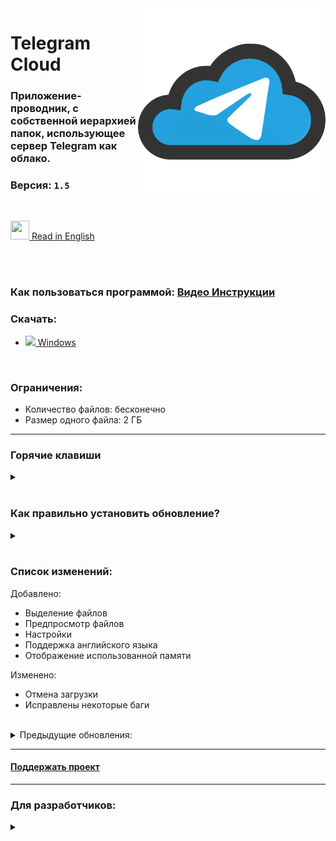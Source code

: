 <img src="TelegramCloud/Web/images/TelegramCloud.png" width="300" align="right">

# Telegram Cloud

### Приложение-проводник, с собственной иерархией папок, использующее сервер Telegram как облако.

### Версия: <a id="version"><code>1.5</code></a>

</br>

<a href="README_EN.md" ><img src="https://emojio.ru/images/twitter-64/1f1fa-1f1f8.png" width="30" height="30"></img> Read in English</a>

</br></br>

### Как пользоваться программой: <a href="https://superzombi.github.io/telegram-cloud.docs">Видео Инструкции</a>

### Скачать:
<ul>
 <li><img src="https://upload.wikimedia.org/wikipedia/commons/thumb/0/0a/Unofficial_Windows_logo_variant_-_2002%E2%80%932012_%28Multicolored%29.svg/1161px-Unofficial_Windows_logo_variant_-_2002%E2%80%932012_%28Multicolored%29.svg.png" height=20px><a href="https://github.com/SuperZombi/Telegram_Cloud/releases/download/1.5/Telegram.Cloud.zip"> Windows</a></li>
</ul>
</br>

### Ограничения:

<ul>
 <li>Количество файлов: бесконечно</li>
  <li>Размер одного файла: 2 ГБ</li>
</ul>
<hr>

### Горячие клавиши
<details>
<summary></summary>
<ul>
	<li>Создать новую папку: <code>shift</code>+<code>N</code></li>
	<li>Открыть Поиск: <code>shift</code>+<code>F</code></li>
	<li>Выделить все файлы: <code>shift</code>+<code>A</code></li>
	<li>Выделить следующий файл: <code>shift</code>+<code>🔽</code></li>
	<li>Выделить предыдущий файл: <code>shift</code>+<code>🔼</code></li>
</ul>
</details>
</br>


### Как правильно установить обновление?
<details>
<summary></summary>
<a href="https://superzombi.github.io/telegram-cloud.docs/#upgrade">Видео инструкция</a>

Для того, чтобы сохранить все ваши файлы при обновлении вам нужно:
<ol>
 <li>Скачайте архив.</li>
 <li>Удалите файл <code>Telegram Cloud.exe</code> в папке, где у вас сейчас установлена программа.</li>
 <li>Извлеките архив в папку, где у вас был установлен Telegram Cloud.</li>
 Готово!
</ol>
 </details>
</br>

### Список изменений:

<div id="change_list">
Добавлено:
<ul>
 <li>Выделение файлов</li>
 <li>Предпросмотр файлов</li>
 <li>Настройки</li>
 <li>Поддержка английского языка</li>
 <li>Отображение использованной памяти</li>
</ul>
Изменено:
<ul>
 <li>Отмена загрузки</li>
 <li>Исправлены некоторые баги</li>
</ul>
</div>
 
 </br>
 <details>
 <summary>Предыдущие обновления:</summary>
 <table>
  
<tr><td>1.5</td><td>
Добавлено:
<ul>
 <li>Выделение файлов</li>
 <li>Предпросмотр файлов</li>
 <li>Настройки</li>
 <li>Поддержка английского языка</li>
 <li>Отображение использованной памяти</li>
</ul>
Изменено:
<ul>
 <li>Отмена загрузки</li>
 <li>Исправлены некоторые баги</li>
</ul>
 </td></tr>  	 
	 
	 
<tr><td>1.4</td>
  <td>
Добавлено:
<ul>
 <li>Авто определение темы</li>
</ul>
Изменено:
<ul>
 <li>Теперь, после скачивания, проводник открывается с уже установленным фокусом на файл</li>
 <li>Исправлены некоторые баги</li>
</ul>
 </td></tr>  
  
  
<tr><td>1.3</td>
  <td>
Добавлено:
<ul>
 <li>Тёмная тема</li>
 <li>Авто проверка обновлений</li>
</ul>
 Изменено:
<ul>
 <li>Исправлен баг с окном поиска</li>
  <li>Теперь поиск не обращает внимание на регистр</li>
</ul>
 </td></tr> 
  
  
<tr><td>1.2</td>
  <td>
Добавлено:
<ul>
 <li>Поиск файлов</li>
  <li>Красивые уведомления</li>
</ul>
Изменено:
<ul>
 <li>Исправлена ошибка карусельного меню</li>
  <li>Кнопка GitHub переехала в карусельное меню</li>
</ul>
 </td></tr> 
  
  
  <tr><td>1.1</td>
  <td>
 Добавлено:
<ul>
 <li>Сортировка файлов</li>
  <li>Проверка обновлений</li>
</ul>
 Изменено:
<ul>
 <li>Исправлены некоторые ошибки</li>
</ul>
 </td></tr>
 </table>
</details>

<hr>

#### <a href="https://www.donationalerts.com/r/super_zombi">Поддержать проект</a>

<hr>

### Для разработчиков:
<details>
<summary></summary>
 
### <a href="https://superzombi.github.io/telegram-cloud.docs/developer.html">Инструкции для разработчиков</a></br>
   
### Необходимые библиотеки Python:
<details>
<ul>
 <li><a href="https://pypi.org/project/Pyrogram/">pyrogram</a></li>
  <li><a href="https://pypi.org/project/Eel/">eel</a></li>
 <li><a href="https://pypi.org/project/requests/">requests</a></li>
 <li><a href="https://pypi.org/project/beautifulsoup4/">beautifulsoup</a></li>
</ul>
</details>
</details>
